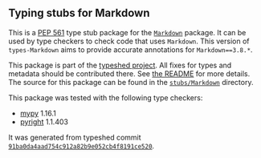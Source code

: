 ## Typing stubs for Markdown

This is a [PEP 561](https://peps.python.org/pep-0561/) type stub package for
the [`Markdown`](https://github.com/Python-Markdown/markdown) package. It can be used by type checkers
to check code that uses `Markdown`. This version of
`types-Markdown` aims to provide accurate annotations for
`Markdown==3.8.*`.

This package is part of the [typeshed project](https://github.com/python/typeshed).
All fixes for types and metadata should be contributed there.
See [the README](https://github.com/python/typeshed/blob/main/README.md)
for more details. The source for this package can be found in the
[`stubs/Markdown`](https://github.com/python/typeshed/tree/main/stubs/Markdown)
directory.

This package was tested with the following type checkers:
* [mypy](https://github.com/python/mypy/) 1.16.1
* [pyright](https://github.com/microsoft/pyright) 1.1.403

It was generated from typeshed commit
[`91ba0da4aad754c912a82b9e052cb4f8191ce520`](https://github.com/python/typeshed/commit/91ba0da4aad754c912a82b9e052cb4f8191ce520).